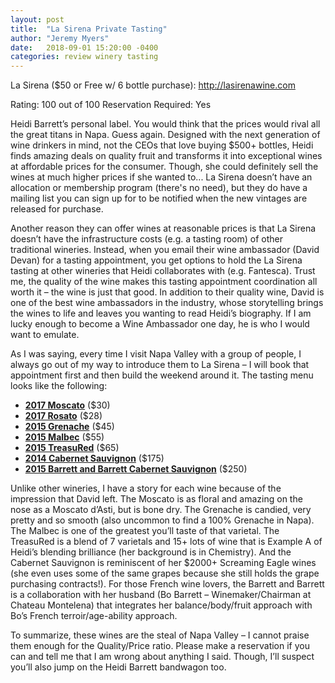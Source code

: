 ```yaml
---
layout: post
title:  "La Sirena Private Tasting"
author: "Jeremy Myers"
date:   2018-09-01 15:20:00 -0400
categories: review winery tasting
---
```

La Sirena ($50 or Free w/ 6 bottle purchase): <http://lasirenawine.com>

Rating: 100 out of 100
Reservation Required: Yes

Heidi Barrett’s personal label.  You would think that the prices would rival all the great titans in Napa.  Guess again.  Designed with the next generation of wine drinkers in mind, not the CEOs that love buying $500+ bottles, Heidi finds amazing deals on quality fruit and transforms it into exceptional wines at affordable prices for the consumer.  Though, she could definitely sell the wines at much higher prices if she wanted to...  La Sirena doesn’t have an allocation or membership program (there's no need), but they do have a mailing list you can sign up for to be notified when the new vintages are released for purchase.  

Another reason they can offer wines at reasonable prices is that La Sirena doesn’t have the infrastructure costs (e.g. a tasting room) of other traditional wineries.  Instead, when you email their wine ambassador (David Devan) for a tasting appointment, you get options to hold the La Sirena tasting at other wineries that Heidi collaborates with (e.g. Fantesca).  Trust me, the quality of the wine makes this tasting appointment coordination all worth it – the wine is just that good.  In addition to their quality wine, David is one of the best wine ambassadors in the industry, whose storytelling brings the wines to life and leaves you wanting to read Heidi’s biography.  If I am lucky enough to become a Wine Ambassador one day, he is who I would want to emulate.  

As I was saying, every time I visit Napa Valley with a group of people, I always go out of my way to introduce them to La Sirena – I will book that appointment first and then build the weekend around it.  The tasting menu looks like the following:
* [**2017 Moscato**](http://lasirenawine.com/wine/moscato-azul/) ($30)
* [**2017 Rosato**](http://www.shop-lasirenawine.com/product/2017-La-Sirena-Rosato) ($28)
* [**2015 Grenache**](http://lasirenawine.com/wine/grenache/) ($45)
* [**2015 Malbec**](http://www.shop-lasirenawine.com/product/2015-La-Sirena-Malbec) ($55)
* [**2015 TreasuRed**](http://lasirenawine.com/wine/pirate-treasured/) ($65)
* [**2014 Cabernet Sauvignon**](http://lasirenawine.com/wine/cabernet-sauvignon/) ($175)
* [**2015 Barrett and Barrett Cabernet Sauvignon**](http://www.barrettwines.com/barrett-wines.html) ($250)

Unlike other wineries, I have a story for each wine because of the impression that David left.  The Moscato is as floral and amazing on the nose as a Moscato d’Asti, but is bone dry.  The Grenache is candied, very pretty and so smooth (also uncommon to find a 100% Grenache in Napa).  The Malbec is one of the greatest you’ll taste of that varietal.  The TreasuRed is a blend of 7 varietals and 15+ lots of wine that is Example A of Heidi’s blending brilliance (her background is in Chemistry).  And the Cabernet Sauvignon is reminiscent of her $2000+ Screaming Eagle wines (she even uses some of the same grapes because she still holds the grape purchasing contracts!).  For those French wine lovers, the Barrett and Barrett is a collaboration with her husband (Bo Barrett – Winemaker/Chairman at Chateau Montelena) that integrates her balance/body/fruit approach with Bo’s French terroir/age-ability approach.

To summarize, these wines are the steal of Napa Valley – I cannot praise them enough for the Quality/Price ratio.  Please make a reservation if you can and tell me that I am wrong about anything I said.  Though, I’ll suspect you’ll also jump on the Heidi Barrett bandwagon too.

